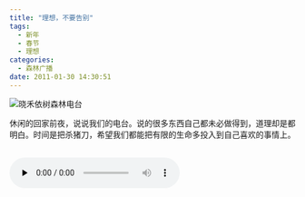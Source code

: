 ```yaml
---
title: "理想，不要告别"
tags:
  - 新年
  - 春节
  - 理想
categories:
  - 森林广播
date: 2011-01-30 14:30:51
---
```


![晓禾依树森林电台](../../../images/radiocover/radio_012.jpg) 

休闲的回家前夜，说说我们的电台。说的很多东西自己都未必做得到，道理却是都明白。时间是把杀猪刀，希望我们都能把有限的生命多投入到自己喜欢的事情上。   

<audio id="audio" controls="" preload="none">
  <source id="mp3" src="http://www.coletree.com/radio/coletree_radio_012.mp3">
</audio>